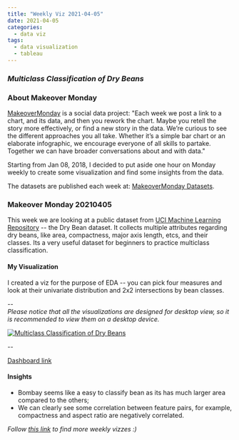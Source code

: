 ```yaml
---
title: "Weekly Viz 2021-04-05"
date: 2021-04-05
categories:
  - data viz
tags:
  - data visualization
  - tableau
---
```


### *Multiclass Classification of Dry Beans*


### About Makeover Monday

[MakeoverMonday](http://www.makeovermonday.co.uk/) is a social data project:
"Each week we post a link to a chart, and its data, and then you rework the chart.
Maybe you retell the story more effectively, or find a new story in the data.
We’re curious to see the different approaches you all take. Whether it’s a simple bar chart or an elaborate infographic, we encourage everyone of all skills to partake.
Together we can have broader conversations about and with data."

Starting from Jan 08, 2018, I decided to put aside one hour on Monday weekly to create some visualization and find some insights from the data.

The datasets are published each week at: [MakeoverMonday Datasets](http://www.makeovermonday.co.uk/data/).

### Makeover Monday 20210405

This week we are looking at a public dataset from [UCI Machine Learning Repository](https://archive.ics.uci.edu/ml/datasets/Dry+Bean+Dataset) -- the Dry Bean dataset. It collects multiple attributes regarding dry beans, like area, compactness, major axis length, etcs, and their classes. Its a very useful dataset for beginners to practice multiclass classification.  

#### My Visualization

I created a viz for the purpose of EDA -- you can pick four measures and look at their univariate distribution and 2x2 intersections by bean classes.  

--  
*Please notice that all the visualizations are designed for desktop view, so it is recommended to view them on a desktop device.*  

<div class='tableauPlaceholder' id='viz1617679940175' style='position: relative'>
<noscript><a href='#'>
  <img alt='Multiclass Classification of Dry Beans ' src='https:&#47;&#47;public.tableau.com&#47;static&#47;images&#47;Ma&#47;MakeOverMonday20210405MulticlassClassificationofDryBeans&#47;MulticlassClassificationofDryBeans&#47;1_rss.png' style='border: none' />
</a></noscript>
<object class='tableauViz'  style='display:none;'>
  <param name='host_url' value='https%3A%2F%2Fpublic.tableau.com%2F' />
  <param name='embed_code_version' value='3' />
  <param name='site_root' value='' />
  <param name='name' value='MakeOverMonday20210405MulticlassClassificationofDryBeans&#47;MulticlassClassificationofDryBeans' />
  <param name='tabs' value='no' />
  <param name='toolbar' value='yes' />
  <param name='static_image' value='https:&#47;&#47;public.tableau.com&#47;static&#47;images&#47;Ma&#47;MakeOverMonday20210405MulticlassClassificationofDryBeans&#47;MulticlassClassificationofDryBeans&#47;1.png' />
  <param name='animate_transition' value='yes' />
  <param name='display_static_image' value='yes' />
  <param name='display_spinner' value='yes' />
  <param name='display_overlay' value='yes' />
  <param name='display_count' value='yes' />
  <param name='language' value='en' />
  <param name='filter' value='publish=yes' />
</object></div>              
<script type='text/javascript'>            
  var divElement = document.getElementById('viz1617679940175'); 
  var vizElement = divElement.getElementsByTagName('object')[0];             
  if ( divElement.offsetWidth > 800 ) { vizElement.style.width='800px';vizElement.style.height='827px';} else if ( divElement.offsetWidth > 500 ) { vizElement.style.width='800px';vizElement.style.height='827px';} else { vizElement.style.width='100%';vizElement.style.height='1777px';}          
  var scriptElement = document.createElement('script');                
  scriptElement.src = 'https://public.tableau.com/javascripts/api/viz_v1.js';    
  vizElement.parentNode.insertBefore(scriptElement, vizElement);           
</script>

--  

[Dashboard link](https://public.tableau.com/profile/yu.dong#!/vizhome/MakeOverMonday20210405MulticlassClassificationofDryBeans/MulticlassClassificationofDryBeans?publish=yes)

#### Insights
* Bombay seems like a easy to classify bean as its has much larger area compared to the others;    
* We can clearly see some correlation between feature pairs, for example, compactness and aspect ratio are negatively correlated.  


*Follow [this link](https://yudong-94.github.io/personal-website/project/WeeklyViz2021/) to find more weekly vizzes :)*